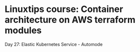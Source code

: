 # Linuxtips course: Container architecture on AWS terraform modules

Day 27: Elastic Kubernetes Service - Automode
